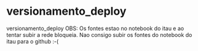 # versionamento_deploy
versionamento_deploy
OBS: Os fontes estao no notebook do itau e ao tentar subir a rede bloqueia. Nao consigo subir os fontes do notebook do itau para o github :-(
